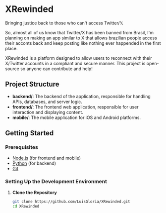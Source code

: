 # XRewinded
Bringing justice back to those who can't access Twitter/𝕏

So, almost all of us know that Twitter/X has been banned from Brasil, I'm planning on making an app similar to X that allows brazilian people access their acconts back and keep posting like nothing ever happended in the first place.

XRewinded is a platform designed to allow users to reconnect with their X/Twitter accounts in a compliant and secure manner. This project is open-source so anyone can contribute and help!

## Project Structure

- **backend/**: The backend of the application, responsible for handling APIs, databases, and server logic.
- **frontend/**: The frontend web application, responsible for user interaction and displaying content.
- **mobile/**: The mobile application for iOS and Android platforms.

## Getting Started

### Prerequisites

- [Node.js](https://nodejs.org/) (for frontend and mobile)
- [Python](https://www.python.org/) (for backend)
- [Git](https://git-scm.com/)

### Setting Up the Development Environment

1. **Clone the Repository**

   ```bash
   git clone https://github.com/LuisGloria/XRewinded.git
   cd XRewinded
